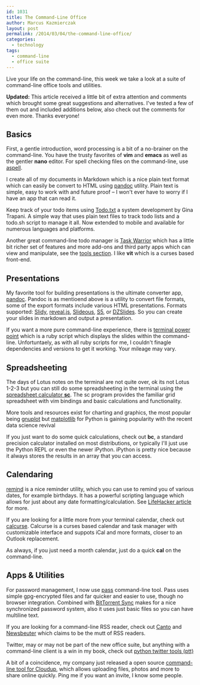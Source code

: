 ```yaml
---
id: 1031
title: The Command-Line Office
author: Marcus Kazmierczak
layout: post
permalink: /2014/03/04/the-command-line-office/
categories:
  - technology
tags:
  - command-line
  - office suite
---
```

Live your life on the command-line, this week we take a look at a suite of command-line office tools and utilities.

**Updated:** This article received a little bit of extra attention and comments which brought some great suggestions and alternatives. I've tested a few of them out and included additions below, also check out the comments for even more. Thanks everyone!

## Basics

First, a gentle introduction, word processing is a bit of a no-brainer on the command-line. You have the trusty favorites of **vim** and **emacs** as well as the gentler **nano** editor. For spell checking files on the command-line, use [aspell][1].

I create all of my documents in Markdown which is a nice plain text format which can easily be convert to HTML using [pandoc][2] utility. Plain text is simple, easy to work with and future proof &#8211; I won't ever have to worry if I have an app that can read it.

Keep track of your todo items using [Todo.txt][3] a system development by Gina Trapani. A simple way that uses plain text files to track todo lists and a todo.sh script to manage it all. Now extended to mobile and available for numerous languages and platforms.

Another great command-line todo manager is [Task Warrior][4] which has a little bit richer set of features and more add-ons and third party apps which can view and manipulate, see the [tools section][5]. I like **vit** which is a curses based front-end.

## Presentations

My favorite tool for building presentations is the ultimate converter app, [pandoc][2]. Pandoc is as mentioend above is a utility to convert file formats, some of the export formats include various HTML presentations. Formats supported: [Slidy][6], [reveal.js][7], [Slideous][8], [S5][9], or [DZSlides][10]. So you can create your slides in markdown and output a presentation.

If you want a more pure command-line experience, there is [terminal power point][11] which is a ruby script which displays the slides within the command-line. Unfortuntaely, as with all ruby scripts for me, I couldn't finagle dependencies and versions to get it working. Your mileage may vary.

## Spreadsheeting

The days of Lotus notes on the terminal are not quite over, ok its not Lotus 1-2-3 but you can still do some spreadsheeting in the terminal using the [spreadsheet calculator **sc**][12]. The sc program provides the familiar grid spreadsheet with vim bindings and basic calculations and functionality.

More tools and resources exist for charting and graphics, the most popular being [gnuplot][13] but [matplotlib][14] for Python is gaining popularity with the recent data science revival

If you just want to do some quick calculations, check out **bc**, a standard precision calculator installed on most distributions, or typically I'll just use the Python REPL or even the newer iPython. iPython is pretty nice because it always stores the results in an array that you can access.

## Calendaring

[remind][15] is a nice reminder utility, which you can use to remind you of various dates, for example birthdays. It has a powerful scripting language which allows for just about any date formatting/calculation. See [LifeHacker article][16] for more.

If you are looking for a little more from your terminal calendar, check out [calcurse][17]. Calcurse is a curses based calendar and task manager with customizable interface and suppots iCal and more formats, closer to an Outlook replacement.

As always, if you just need a month calendar, just do a quick **cal** on the command-line.

## Apps & Utilities

For password management, I now use [pass][18] command-line tool. Pass uses simple gpg-encrypted files and far quicker and easier to use, though no browser integration. Combined with [BitTorrent Sync][19] makes for a nice synchronized password system, also it uses just basic files so you can have multiline text.

If you are looking for a command-line RSS reader, check out [Canto][20] and  [Newsbeuter][21] which claims to be the mutt of RSS readers.

Twitter, may or may not be part of the new office suite, but anything with a command-line client is a win in my book, check out [python twitter tools (ptt)][22]

A bit of a coincidence, my company just released a open source [command-line tool for Cloudup][23], which allows uploading files, photos and more to share online quickly. Ping me if you want an invite, I know some people.

 [1]: http://aspell.net/
 [2]: http://johnmacfarlane.net/pandoc/
 [3]: http://todotxt.com/
 [4]: http://taskwarrior.org/
 [5]: http://taskwarrior.org/tools/
 [6]: http://www.w3.org/Talks/Tools/Slidy
 [7]: http://lab.hakim.se/reveal-js/
 [8]: http://goessner.net/articles/slideous/
 [9]: http://meyerweb.com/eric/tools/s5/
 [10]: http://paulrouget.com/dzslides/
 [11]: https://github.com/cbbrowne/tpp
 [12]: http://www.linuxjournal.com/article/10699
 [13]: http://www.gnuplot.info/
 [14]: http://matplotlib.org/
 [15]: http://www.roaringpenguin.com/products/remind
 [16]: http://lifehacker.com/186661/geek-to-live--keep-your-calendar-in-plain-text-with-remind
 [17]: http://calcurse.org/
 [18]: http://www.zx2c4.com/projects/password-store/
 [19]: http://www.bittorrent.com/sync
 [20]: http://codezen.org/canto-ng/
 [21]: http://www.newsbeuter.org/
 [22]: http://mike.verdone.ca/twitter/
 [23]: https://cloudup.com/blog/share-from-the-command-line-with-up
